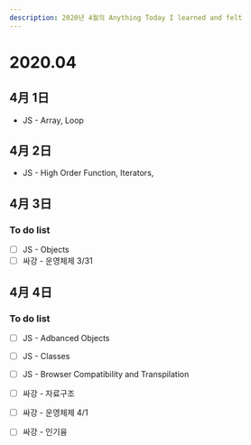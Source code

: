 ```yaml
---
description: 2020년 4월의 Anything Today I learned and felt
---
```


# 2020.04

## 4月 1日

* JS - Array, Loop

## 4月 2日

* JS - High Order Function, Iterators, 

## 4月 3日

### To do list

* [ ] JS - Objects
* [ ] 싸강 - 운영체제 3/31 

## 4月 4日

### To do list

* [ ] JS - Adbanced Objects
* [ ] JS - Classes
* [ ] JS - Browser Compatibility and Transpilation 
* [ ] 싸강 - 자료구조
* [ ] 싸강 - 운영체제 4/1
* [ ] 싸강 - 인기융



